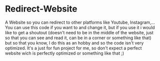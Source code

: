 # Redirect-Website
A Website so you can redirect to other platforms like Youtube, Instagram,...
You can use this code if you want to and change it, but if you use it i would like to get a shoutout (doesn't need to be in the middle of the website, just so that you can see and read it, can be in a corner or something like that) but so that you know, I do this as an hobby and so the code isn't very optimized. It's a just for fun project for me, so don't expect a perfect website wich is perfectly optimized or something like that ;)

